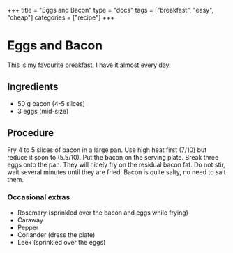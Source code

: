 +++
title = "Eggs and Bacon"
type = "docs"
tags = ["breakfast", "easy", "cheap"]
categories = ["recipe"]
+++

# Eggs and Bacon

This is my favourite breakfast. I have it almost every day.

## Ingredients

* 50 g bacon (4-5 slices)
* 3 eggs (mid-size)

## Procedure

Fry 4 to 5 slices of bacon in a large pan. Use high heat first (7/10) but reduce it soon to (5.5/10). Put the bacon on the serving plate. Break three eggs onto the pan. They will nicely fry on the residual bacon fat. Do not stir, wait several minutes until they are fried. Bacon is quite salty, no need to salt them.

### Occasional extras

* Rosemary (sprinkled over the bacon and eggs while frying)
* Caraway
* Pepper
* Coriander (dress the plate)
* Leek (sprinkled over the eggs)

